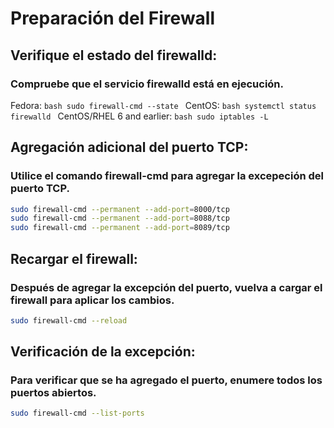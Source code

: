 # Preparación del Firewall

## Verifique el estado del firewalld:
### Compruebe que el servicio firewalld está en ejecución.

Fedora: ```bash sudo firewall-cmd --state ```
CentOS: ```bash systemctl status firewalld ```
CentOS/RHEL 6 and earlier: ```bash sudo iptables -L ```

## Agregación adicional del puerto TCP:
### Utilice el comando firewall-cmd para agregar la excepeción del puerto TCP.

```bash
sudo firewall-cmd --permanent --add-port=8000/tcp
sudo firewall-cmd --permanent --add-port=8088/tcp
sudo firewall-cmd --permanent --add-port=8089/tcp
```
## Recargar el firewall:
### Después de agregar la excepción del puerto, vuelva a cargar el firewall para aplicar los cambios.

```bash
sudo firewall-cmd --reload
```

## Verificación de la excepción:
### Para verificar que se ha agregado el puerto, enumere todos los puertos abiertos.

```bash
sudo firewall-cmd --list-ports
```

